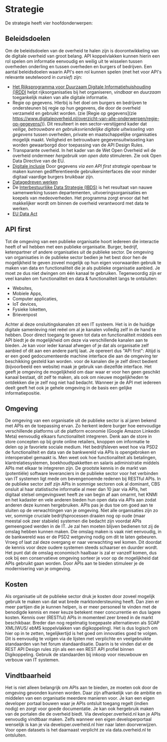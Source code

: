 # Strategie
De strategie heeft vier hoofdonderwerpen:

## Beleidsdoelen

Om de beleidsdoelen van de overheid te halen zijn is doorontwikkeling van de digitale overheid van groot belang. API koppelvlakken kunnen hierin een rol spelen om informatie eenvoudig en weilig uit te wisselen tussen overheden onderling en tussen overheden en burgers of bedrijven. 
Een aantal beleidsdoelen waarin API's een rol kunnen spelen (met het voor API's relevante seutelwoord in _cursief_) zijn:
* [Het Rijksprogramma voor Duurzaam Digitale Informatiehuishouding ()RDDI](https://www.informatiehuishouding.nl/) helpt rijksorganisaties bij het organiseren, _vindbaar_ en _duurzaam_ toegankelijk maken van alle digitale informatie. 
* Regie op gegevens. HIerbij is het doel om burgers en bedrijven te ondersteunen bij regie op hun gegevens, die door de overheid verzameld en gebruikt worden. (zie [Regie op gegevens](zie https://www.digitaleoverheid.nl/overzicht-van-alle-onderwerpen/regie-op-gegevens/)). Dit resulteert in een sector-verstijgend kader dat _veilige, betrouwbare en gebruiksvriendelijke digitale uitwisseling van gegevens_ tussen overheden, private en maatschappelijke organisaties mogelijk maakt. Veiligheid en betrouwbare gegevensuitwisseling kan worden gewaarborgd door toepassing van de API Design Rules. 
* Transparante overheid. In het kader van de Wet Open Overheid wil de overheid ondermeer _hergebruik van open data_ stimuleren. Zie ook Open Data Directive van de EU.
* [Digitale inclusie](https://www.digitaleoverheid.nl/overzicht-van-alle-onderwerpen/digitale-inclusie/) Door gegevens _via een API first strategie_ openbaar te maken kunnen gedifferentieerde gebruikersinterfaces die voor minder digitaal vaardige burgers bruikbaar zijn.  
* [Datagedreven werken](https://www.rijksoverheid.nl/documenten/rapporten/2019/07/31/data-gedreven-werken-wat-is-er-voor-nodig)
* De [Interbestuurlijke Data Strategie (IBDS)](https://realisatieibds.pleio.nl/) is het resultaat van nauwe samenwerking tussen departementen, uitvoeringsorganisaties en koepels van medeoverheden. Het programma zorgt ervoor dat het makkelijker wordt om binnen de overheid verantwoord met data te werken. 
* [EU Data Act](https://digital-strategy.ec.europa.eu/en/policies/data-act)

## API first
Tot de omgeving van een publieke organisatie hoort iedereen die interactie heeft of wil hebben met een publieke organisatie. Burger, bedrijf, ketenpartner of andere organisaties uit de publieke sector. 
De omgeving van organisaties in de publieke sector bedien je het best door hen de mogelijkheid te geven zoveel mogelijk op hun eigen voorwaarden gebruik te maken van data en functionaliteit die je als publieke organisatie aanbied. 
Je moet ze dus niet dwingen om één kanaal te gebruiken. Tegenwoordig zijn er veel kanalen om functionaliteit en data & functionaliteit langs te ontsluiten: 
* Websites, 
* Mobiele Apps, 
* Computer applicaties,
* IoT devices,
* Fysieke loketten,
* Brievenpost

Achter al deze onsluitingskanalen zit een IT systeem. Het is in de huidige digitale samenleving niet reëel om al je kanalen volledig zelf in de hand te hebben. Door direct toegang te geven tot data en functionaliteit middels een API biedt je de mogelijkheid om deze via verschillende kanalen aan te bieden. Je kan voor ieder kanaal afwegen of je dat als organisatie zelf aanbied of dit aan een andere partij laat. Je opereert dus "API first": Altijd is er een goed gedocumenteerde machine interface die aan de omgeving ter beschikking gesteld kan worden. voor de kanalen die je zelf direct bedient (bijvoorbeeld een website) maak je gebruik van diezelfde interface. Het geeft je omgeving de mogelijkheid om daar waar er voor hen geen geschikt kanaal bestaat, dit zelf te maken, als ook om nieuwe mogelijkheden te ontdekken die je zelf nog niet had bedacht. Wanneer je de API met iedereen deelt geeft het ook je gehele omgeving in de basis een gelijke informatiepositie.

## Omgeving
De omgeving van een organisatie uit de publieke sector is al jaren bekend met APIs en de toepassing ervan. Zo herkent iedere burger hoe eenvoudige verschillende platforms uit de platform economie (Google Amazon Linkedin Meta) eenvoudig elkaars functionaliteit integreren. Denk aan de store in store concepten op bij grote online retailers, knoppen om informatie te delen op je favoriete sociale medium. 
Het bedrijfsleven weet hoe via PSD2 de functionaliteit en data van de bankwereld via APIs is opengebroken en interoperabel gemaakt is. Men weet ook hoe functionaliteit als betalingen, klantrelatiesystemen, boekhoudtpakketten en salaris adiministratie middels APIs met elkaar te integreren zijn. 
De grootste kennis in de markt van (potentiële) software leveranciers in de publieke sector voor het verbinden van IT systemen ligt mede om bevengenoemde redenen bij RESTful APIs.
In de publieke sector zelf zijn APIs in sommige sectoren ook al dominant, CBS onsluit al haar statistische informatie al meer dan 10 jaar via APIs, het digitaal stelsel omgevingswet heeft ze van begin af aan omarmt, het KNMI en het kadaster en vele anderen bieden hun open data via APIs aan zodat anderen deze kunnen hergebruiken. 
APIs pas je dus toe om goed aan te sluiten op de verwachtingen van je omgeving. 
Niet alle organisaties zijn zo ver, sommige cruciale bedrijfsprocessen draaien nog op oude (maar meestal ook zeer stabiele) systemen die bedacht zijn voordat APIs gemeengoed werden in de IT. Je zal hen moeten blijven bedienen tot zij de omslag hebben kunnen maken. Die omslag maken is vaak niet eenvoudig, in de bankwereld was er de PSD2 wetgeving nodig om dit te laten gebeuren. Vroeg of laat zal deze overgang er naar verwachting wel komen. Dit doordat de kennis voor deze oudere systemen steeds schaarser en duurder wordt. Het punt dat de omslag economisch haalbaar is zal er vanzelf komen, dus ook bij een conservatieve omgeving sorteer je voor op de mogelijkheid dat APIs gebruikt gaan worden. Door APIs aan te bieden stimuleer je de modernisering van je omgeving.

## Kosten
Als organisatie uit de publieke sector druk je kosten door zoveel mogelijk gebruik te maken van dat wat brede marktondersteuning heeft. Dan zien er meer partijen die je kunnen helpen, is er meer personeel te vinden met de benodigde kennis en meer keuze betekent meer concurrentie en dus lagere kosten. Kennis over (RESTful) APIs in momenteel zeer breed in de markt beschikbaar. Breder dan nog regelmatig toegepaste alternatieven als SOAP XML(WUS/ ebMS koppelvlakken van digikoppeling). Het is dus logisch om hier op in te zetten, tegelijkertijd is het goed om innovaties goed te volgen. Dit is eenvoudig te volgen via de lijsten met verplichte en veelgebruikte standaarden van het forum standaardisatie. Daarin is te vinden dat er de REST API Design rules zijn als een een REST API profiel binnen Digikoppeling. Gebruik de standaarden bij inkoop voor nieuwbouw en verbouw van IT systemen.

## Vindtbaarheid
Het is niet alleen belangrijk om APIs aan te bieden, ze moeten ook door de omgeving gevonden kunnen worden. Daar zijn afhankelijk van de ambitie en middelen van een organisatie meerdere manieren voor. Je kan een eigen developer portaal bouwen waar je APIs ontsluit toegang regelt (indien nodig) en zorgt voor goede documentatie. Je kan ook hergebruik maken van de portalen die de overheid biedt. Via developer.overheid.nl kan je APIs eenvoudig vindtbaar maken. Zelfs wanneer een eigen developerportaal wenselijk is kan je via developer.overheid.nl hier naar laten doorverwijzen.
Voor open datasets is het daarnaast verplicht ze via data.overheid.nl te ontsluiten.   
